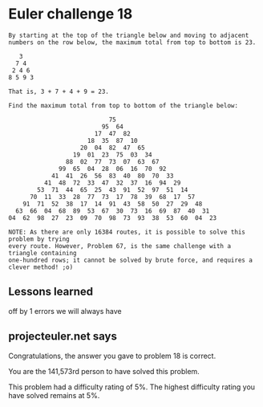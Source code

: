 # Euler challenge 18



    By starting at the top of the triangle below and moving to adjacent numbers on the row below, the maximum total from top to bottom is 23.
    
       3
      7 4
     2 4 6
    8 5 9 3
    
    That is, 3 + 7 + 4 + 9 = 23.
    
    Find the maximum total from top to bottom of the triangle below:
    
                                75
                              95  64
                            17  47  82
                          18  35  87  10
                        20  04  82  47  65
                      19  01  23  75  03  34
                    88  02  77  73  07  63  67
                  99  65  04  28  06  16  70  92
                41  41  26  56  83  40  80  70  33
              41  48  72  33  47  32  37  16  94  29
            53  71  44  65  25  43  91  52  97  51  14
          70  11  33  28  77  73  17  78  39  68  17  57
        91  71  52  38  17  14  91  43  58  50  27  29  48
      63  66  04  68  89  53  67  30  73  16  69  87  40  31
    04  62  98  27  23  09  70  98  73  93  38  53  60  04  23
    
    NOTE: As there are only 16384 routes, it is possible to solve this problem by trying
    every route. However, Problem 67, is the same challenge with a triangle containing
    one-hundred rows; it cannot be solved by brute force, and requires a clever method! ;o)




## Lessons learned
off by 1 errors we will always have


## projecteuler.net says

Congratulations, the answer you gave to problem 18 is correct.

You are the 141,573rd person to have solved this problem.

This problem had a difficulty rating of 5%. The highest difficulty rating you have solved remains at 5%.

